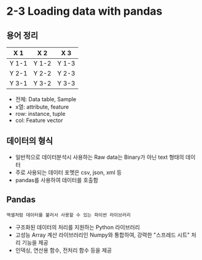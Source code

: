 # 2-3 Loading data with pandas

## 용어 정리
| X 1 | X 2 | X 3 |
|--------|--------|--------|
| Y 1-1 | Y 1-2 | Y 1-3 |
| Y 2-1 | Y 2-2 | Y 2-3 |
| Y 3-1 | Y 3-2 | Y 3-3 |

- 전체: Data table, Sample
- x열: attribute, feature
- row: instance, tuple
- col: Feature vector

## 데이터의 형식
- 일반적으로 데이터분석시 사용하는 Raw data는 Binary가 아닌 text 형태의 데이터
- 주로 사용되는 데이터 포멧은 csv, json, xml 등
- pandas를 사용하여 데이터를 호출함

## Pandas
    엑셀처럼 데이터를 불러서 사용할 수 있는 파이썬 라이브러리

- 구조화된 데이터의 처리를 지원하는 Python 라이브러리
- 고성능 Array 계산 라이브러리인 Numpy와 통합하여, 강력한 "스프레드 시트" 처리 기능을 제공
- 인덱싱, 연산용 함수, 전처리 함수 등을 제공

